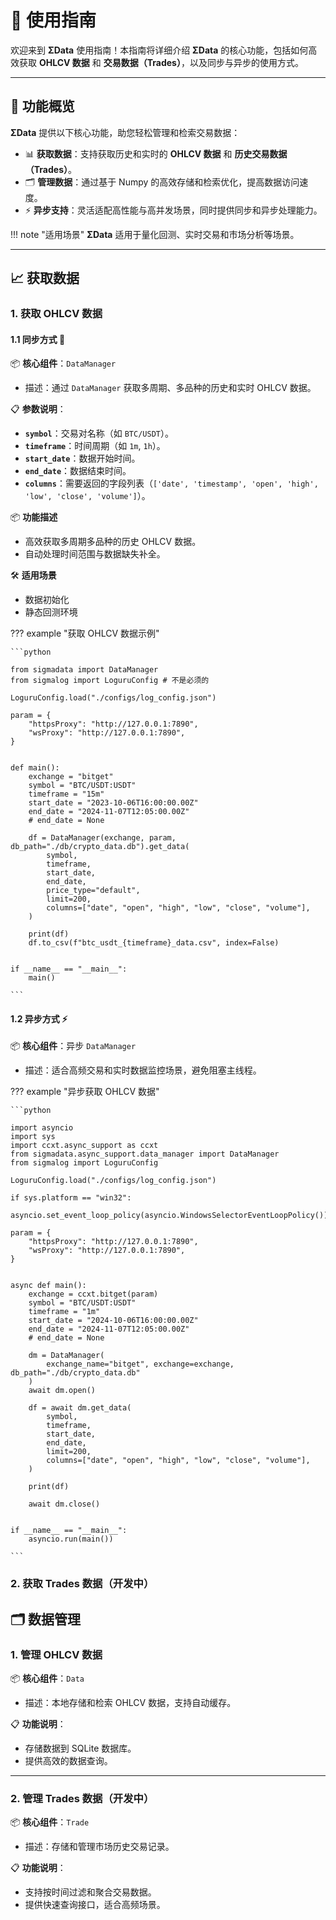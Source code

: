 # 📘 使用指南 

欢迎来到 **ΣData** 使用指南！本指南将详细介绍 **ΣData** 的核心功能，包括如何高效获取 **OHLCV 数据** 和 **交易数据（Trades）**，以及同步与异步的使用方式。

------

## 🌟 功能概览 

**ΣData** 提供以下核心功能，助您轻松管理和检索交易数据：

- 📊 **获取数据**：支持获取历史和实时的 **OHLCV 数据** 和 **历史交易数据（Trades）**。
- 🗂️ **管理数据**：通过基于 Numpy 的高效存储和检索优化，提高数据访问速度。
- ⚡ **异步支持**：灵活适配高性能与高并发场景，同时提供同步和异步处理能力。

!!! note "适用场景"
	 **ΣData** 适用于量化回测、实时交易和市场分析等场景。

------

## 📈 获取数据 

### 1. 获取 OHLCV 数据

#### 1.1 同步方式 🔗

📦 **核心组件**：`DataManager`

- 描述：通过 `DataManager` 获取多周期、多品种的历史和实时 OHLCV 数据。

📋 **参数说明**：

- **`symbol`**：交易对名称（如 `BTC/USDT`）。
- **`timeframe`**：时间周期（如 `1m`, `1h`）。
- **`start_date`**：数据开始时间。
- **`end_date`**：数据结束时间。
- **`columns`**：需要返回的字段列表（`['date', 'timestamp', 'open', 'high', 'low', 'close', 'volume']`）。

📦 **功能描述**

- 高效获取多周期多品种的历史 OHLCV 数据。
- 自动处理时间范围与数据缺失补全。

🛠️ **适用场景**

- 数据初始化
- 静态回测环境

??? example "获取 OHLCV 数据示例" 

    ```python 
    
    from sigmadata import DataManager
    from sigmalog import LoguruConfig # 不是必须的
    
    LoguruConfig.load("./configs/log_config.json")
    
    param = {
        "httpsProxy": "http://127.0.0.1:7890",
        "wsProxy": "http://127.0.0.1:7890",
    }


    def main():
        exchange = "bitget"
        symbol = "BTC/USDT:USDT"
        timeframe = "15m"
        start_date = "2023-10-06T16:00:00.00Z"
        end_date = "2024-11-07T12:05:00.00Z"
        # end_date = None
    
        df = DataManager(exchange, param, db_path="./db/crypto_data.db").get_data(
            symbol,
            timeframe,
            start_date,
            end_date,
            price_type="default",
            limit=200,
            columns=["date", "open", "high", "low", "close", "volume"],
        )
    
        print(df)
        df.to_csv(f"btc_usdt_{timeframe}_data.csv", index=False)


    if __name__ == "__main__":
        main()
    
    ```

#### 1.2 异步方式 ⚡

📦 **核心组件**：异步 `DataManager`

- 描述：适合高频交易和实时数据监控场景，避免阻塞主线程。

??? example "异步获取 OHLCV 数据" 

    ```python 
    
    import asyncio
    import sys
    import ccxt.async_support as ccxt
    from sigmadata.async_support.data_manager import DataManager
    from sigmalog import LoguruConfig
    
    LoguruConfig.load("./configs/log_config.json")
    
    if sys.platform == "win32":
        asyncio.set_event_loop_policy(asyncio.WindowsSelectorEventLoopPolicy())
    
    param = {
        "httpsProxy": "http://127.0.0.1:7890",
        "wsProxy": "http://127.0.0.1:7890",
    }


    async def main():
        exchange = ccxt.bitget(param)
        symbol = "BTC/USDT:USDT"
        timeframe = "1m"
        start_date = "2024-10-06T16:00:00.00Z"
        end_date = "2024-11-07T12:05:00.00Z"
        # end_date = None
    
        dm = DataManager(
            exchange_name="bitget", exchange=exchange, db_path="./db/crypto_data.db"
        )
        await dm.open()
    
        df = await dm.get_data(
            symbol,
            timeframe,
            start_date,
            end_date,
            limit=200,
            columns=["date", "open", "high", "low", "close", "volume"],
        )
    
        print(df)
    
        await dm.close()


    if __name__ == "__main__":
        asyncio.run(main())
    
    ```

### 2. 获取 Trades 数据（开发中）

## 🗂️ 数据管理

### 1. 管理 OHLCV 数据

📦 **核心组件**：`Data`

- 描述：本地存储和检索 OHLCV 数据，支持自动缓存。

📋 **功能说明**：

- 存储数据到 SQLite 数据库。
- 提供高效的数据查询。

------

### 2. 管理 Trades 数据（开发中）

📦 **核心组件**：`Trade`

- 描述：存储和管理市场历史交易记录。

📋 **功能说明**：

- 支持按时间过滤和聚合交易数据。
- 提供快速查询接口，适合高频场景。

